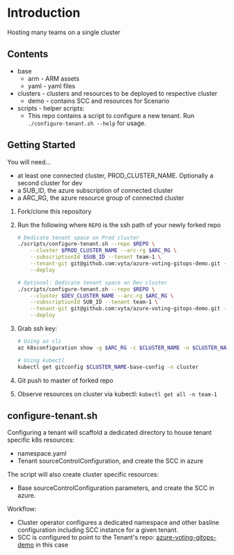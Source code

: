 # Introduction

Hosting many teams on a single cluster

## Contents

* base
  * arm - ARM assets
  * yaml - yaml files
* clusters - clusters and resources to be deployed to respective cluster
  * demo - contains SCC and resources for Scenario
* scripts - helper scripts:
  * This repo contains a script to configure a new tenant. Run `./configure-tenant.sh --help` for usage.

## Getting Started

You will need...

* at least one connected cluster, PROD_CLUSTER_NAME. Optionally a second cluster for dev
* a SUB_ID, the azure subscription of connected cluster
* a ARC_RG, the azure resource group of connected cluster

1. Fork/clone this repository
1. Run the following where `REPO` is the ssh path of your newly forked repo

    ```sh
    # Dedicate tenant space on Prod cluster
    ./scripts/configure-tenant.sh --repo $REPO \
        --cluster $PROD_CLUSTER_NAME --arc-rg $ARC_RG \
        --subscriptionId $SUB_ID --tenant team-1 \
        --tenant-git git@github.com:vyta/azure-voting-gitops-demo.git --tenant-git-path prod \
        --deploy

    # Optional: Dedicate tenant space on Dev cluster
    ./scripts/configure-tenant.sh --repo $REPO \
        --cluster $DEV_CLUSTER_NAME --arc-rg $ARC_RG \
        --subscriptionId SUB_ID --tenant team-1 \
        --tenant-git git@github.com:vyta/azure-voting-gitops-demo.git --force --tenant-git-path dev \
        --deploy
    ```

1. Grab ssh key:
  
    ```sh
    # Using az cli
    az k8sconfiguration show -g $ARC_RG -c $CLUSTER_NAME -n $CLUSTER_NAME-base-config --cluster-type connectedCluster

    # Using kubectl
    kubectl get gitconfig $CLUSTER_NAME-base-config -n cluster
    ```

1. Git push to master of forked repo
1. Observe resources on cluster via kubectl: `kubectl get all -n team-1`

## configure-tenant.sh

Configuring a tenant will scaffold a dedicated directory to house tenant specific k8s resources:

* namespace.yaml
* Tenant sourceControlConfiguration, and create the SCC in azure

The script will also create cluster specific resources:

* Base sourceControlConfiguration parameters, and create the SCC in azure.

Workflow:

* Cluster operator configures a dedicated namespace and other basline configuration including SCC instance for a given tenant.
* SCC is configured to point to the Tenant's repo: [azure-voting-gitops-demo](https://github.com/vyta/azure-voting-gitops-demo) in this case
